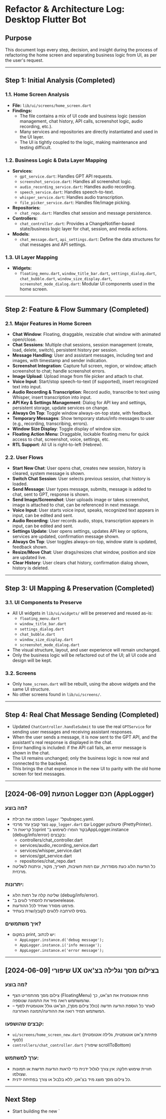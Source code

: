 # Refactor & Architecture Log: Desktop Flutter Bot

## Purpose
This document logs every step, decision, and insight during the process of refactoring the home screen and separating business logic from UI, as per the user's request.

---

## Step 1: Initial Analysis (Completed)

### 1.1. Home Screen Analysis
- **File:** `lib/ui/screens/home_screen.dart`
- **Findings:**
  - The file contains a mix of UI code and business logic (session management, chat history, API calls, screenshot logic, audio recording, etc.).
  - Many services and repositories are directly instantiated and used in the UI layer.
  - The UI is tightly coupled to the logic, making maintenance and testing difficult.

### 1.2. Business Logic & Data Layer Mapping
- **Services:**
  - `gpt_service.dart`: Handles GPT API requests.
  - `screenshot_service.dart`: Handles all screenshot logic.
  - `audio_recording_service.dart`: Handles audio recording.
  - `speech_service.dart`: Handles speech-to-text.
  - `whisper_service.dart`: Handles audio transcription.
  - `file_picker_service.dart`: Handles file/image picking.
- **Repositories:**
  - `chat_repo.dart`: Handles chat session and message persistence.
- **Controllers:**
  - `chat_controller.dart`: Provides a ChangeNotifier-based state/business logic layer for chat, session, and media actions.
- **Models:**
  - `chat_message.dart`, `api_settings.dart`: Define the data structures for chat messages and API settings.

### 1.3. UI Layer Mapping
- **Widgets:**
  - `floating_menu.dart`, `window_title_bar.dart`, `settings_dialog.dart`, `chat_bubble.dart`, `window_size_display.dart`, `screenshot_mode_dialog.dart`: Modular UI components used in the home screen.

---

## Step 2: Feature & Flow Summary (Completed)

### 2.1. Major Features in Home Screen
- **Chat Window**: Floating, draggable, resizable chat window with animated open/close.
- **Chat Sessions**: Multiple chat sessions, session management (create, load, delete, switch), persistent history per session.
- **Message Handling**: User and assistant messages, including text and images, with timestamp and sender indication.
- **Screenshot Integration**: Capture full screen, region, or window; attach screenshot to chat; handle screenshot errors.
- **Image Upload**: Upload image from file picker and attach to chat.
- **Voice Input**: Start/stop speech-to-text (if supported), insert recognized text into input.
- **Audio Recording & Transcription**: Record audio, transcribe to text using Whisper, insert transcription into input.
- **API Key & Settings Management**: Dialog for API key and settings, persistent storage, update services on change.
- **Always On Top**: Toggle window always-on-top state, with feedback.
- **Temporary Messages**: Show temporary status/info messages to user (e.g., recording, transcribing, errors).
- **Window Size Display**: Toggle display of window size.
- **Floating Action Menu**: Draggable, lockable floating menu for quick access to chat, screenshot, voice, settings, etc.
- **RTL Support**: All UI is right-to-left (Hebrew).

### 2.2. User Flows
- **Start New Chat**: User opens chat, creates new session, history is cleared, system message is shown.
- **Switch Chat Session**: User selects previous session, chat history is loaded.
- **Send Message**: User types message, submits, message is added to chat, sent to GPT, response is shown.
- **Send Image/Screenshot**: User uploads image or takes screenshot, image is attached to chat, can be referenced in next message.
- **Voice Input**: User starts voice input, speaks, recognized text appears in input, can be edited and sent.
- **Audio Recording**: User records audio, stops, transcription appears in input, can be edited and sent.
- **Settings Update**: User opens settings, updates API key or options, services are updated, confirmation message shown.
- **Always On Top**: User toggles always-on-top, window state is updated, feedback shown.
- **Resize/Move Chat**: User drags/resizes chat window, position and size are updated live.
- **Clear History**: User clears chat history, confirmation dialog shown, history is deleted.

---

## Step 3: UI Mapping & Preservation (Completed)

### 3.1. UI Components to Preserve
- All UI widgets in `lib/ui/widgets/` will be preserved and reused as-is:
  - `floating_menu.dart`
  - `window_title_bar.dart`
  - `settings_dialog.dart`
  - `chat_bubble.dart`
  - `window_size_display.dart`
  - `screenshot_mode_dialog.dart`
- The visual structure, layout, and user experience will remain unchanged.
- Only the business logic will be refactored out of the UI; all UI code and design will be kept.

### 3.2. Screens
- Only `home_screen.dart` will be rebuilt, using the above widgets and the same UI structure.
- No other screens found in `lib/ui/screens/`.

---

## Step 4: Real Chat Message Sending (Completed)

- Updated `ChatController.handleSubmit` to use the real `GPTService` for sending user messages and receiving assistant responses.
- When the user sends a message, it is now sent to the GPT API, and the assistant's real response is displayed in the chat.
- Error handling is included: if the API call fails, an error message is shown in the chat.
- The UI remains unchanged; only the business logic is now real and connected to the backend.
- This brings the chat experience in the new UI to parity with the old home screen for text messages.

---

## [2024-06-09] הטמעת Logger חכם (AppLogger)

### מה בוצע?
- הוספנו את חבילת `logger` ל־pubspec.yaml.
- נוצר קובץ עזר מרכזי `app_logger.dart` עם Logger סינגלטון (PrettyPrinter).
- כל קריאות ה־print בקוד הומרו לשימוש ב־AppLogger.instance (debug/info/error) בקבצים:
  - controllers/chat_controller.dart
  - services/audio_recording_service.dart
  - services/whisper_service.dart
  - services/gpt_service.dart
  - repositories/chat_repo.dart
- כל הודעות הלוג כעת מסודרות, עם רמות חשיבות, תאריך, מקור, וניתנות לשליטה מרכזית.

### יתרונות:
- שליטה קלה על רמות הלוג (debug/info/error).
- אפשרות להסתיר לוגים ב־release.
- פורמט מסודר ואחיד לכל ההודעות.
- בסיס להרחבה ללוגים לקובץ/שרת בעתיד.

### איך משתמשים?
- במקום print, יש לכתוב:
  - `AppLogger.instance.d('debug message');`
  - `AppLogger.instance.i('info message');`
  - `AppLogger.instance.e('error message');`

---

## [2024-06-09] שיפורי UX בצילום מסך וגלילה בצ'אט

### מה בוצע?
- צילום מסך מהתפריט הצף (FloatingMenu) פותח אוטומטית את הצ'אט, כך שהמשתמש רואה מיד את התמונה שנוספה.
- לאחר כל הוספת הודעה חדשה (כולל צילום מסך), הצ'אט גולל אוטומטית לסוף – המשתמש תמיד רואה את ההודעה/תמונה האחרונה.

### קבצים שהושפעו:
- `ui/screens/home_screen_new.dart` (פתיחת צ'אט אוטומטית, גלילה אוטומטית לסוף)
- `controllers/chat_controller.dart` (שיפורי scrollToBottom)

### ערך למשתמש:
- חוויית שימוש חלקה: אין צורך לגלול ידנית כדי לראות הודעות חדשות או תמונות שצולמו.
- כל צילום מסך מוצג מיד בצ'אט, ללא בלבול או צורך בפתיחה ידנית.

---

## Next Step
- Start building the new `